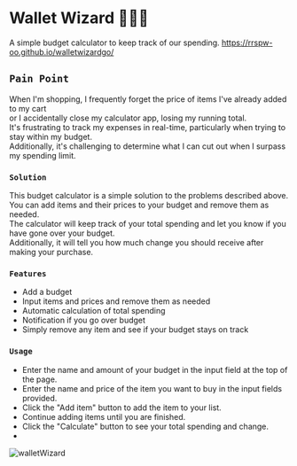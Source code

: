 # Wallet Wizard 🧙🏽‍♀️

A simple budget calculator to keep track of our spending.
https://rrspw-oo.github.io/walletwizardgo/

## `Pain Point`
When I'm shopping, I frequently forget the price of items I've already added to my cart   
  or I accidentally close my calculator app, losing my running total.  
  It's frustrating to track my expenses in real-time, particularly when trying to stay within my budget.   
  Additionally, it's challenging to determine what I can cut out when I surpass my spending limit.

### `Solution`

This budget calculator is a simple solution to the problems described above.   
You can add items and their prices to your budget and remove them as needed.   
The calculator will keep track of your total spending and let you know if you have gone over your budget.   
Additionally, it will tell you how much change you should receive after making your purchase.  

### `Features`

* Add a budget  
* Input items and prices and remove them as needed  
* Automatic calculation of total spending  
* Notification if you go over budget  
* Simply remove any item and see if your budget stays on track

### `Usage`

* Enter the name and amount of your budget in the input field at the top of the page.  
* Enter the name and price of the item you want to buy in the input fields provided.  
* Click the "Add item" button to add the item to your list.  
* Continue adding items until you are finished.  
* Click the "Calculate" button to see your total spending and change. 
*  
![walletWizard ](https://user-images.githubusercontent.com/116813278/231083717-7700763d-74db-44cf-901e-85c0e1c03a5e.gif)


